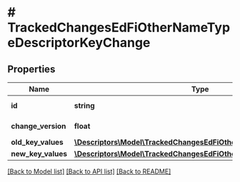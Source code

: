 # # TrackedChangesEdFiOtherNameTypeDescriptorKeyChange

## Properties

Name | Type | Description | Notes
------------ | ------------- | ------------- | -------------
**id** | **string** | Resource identifier | [optional]
**change_version** | **float** | Change version | [optional]
**old_key_values** | [**\Descriptors\Model\TrackedChangesEdFiOtherNameTypeDescriptorKey**](TrackedChangesEdFiOtherNameTypeDescriptorKey.md) |  | [optional]
**new_key_values** | [**\Descriptors\Model\TrackedChangesEdFiOtherNameTypeDescriptorKey**](TrackedChangesEdFiOtherNameTypeDescriptorKey.md) |  | [optional]

[[Back to Model list]](../../README.md#models) [[Back to API list]](../../README.md#endpoints) [[Back to README]](../../README.md)
